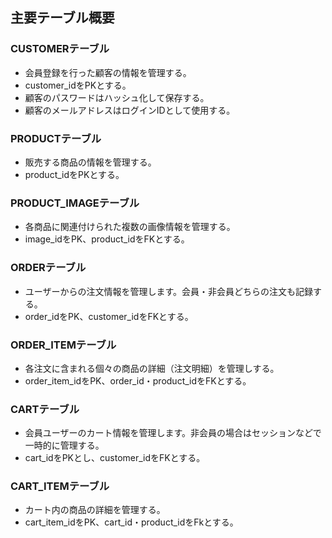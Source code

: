 ## 主要テーブル概要

### CUSTOMERテーブル

- 会員登録を行った顧客の情報を管理する。
- customer_idをPKとする。
- 顧客のパスワードはハッシュ化して保存する。
- 顧客のメールアドレスはログインIDとして使用する。

### PRODUCTテーブル

- 販売する商品の情報を管理する。
- product_idをPKとする。

### PRODUCT_IMAGEテーブル

- 各商品に関連付けられた複数の画像情報を管理する。
- image_idをPK、product_idをFKとする。

### ORDERテーブル

- ユーザーからの注文情報を管理します。会員・非会員どちらの注文も記録する。
- order_idをPK、customer_idをFKとする。

### ORDER_ITEMテーブル

- 各注文に含まれる個々の商品の詳細（注文明細）を管理しする。
- order_item_idをPK、order_id・product_idをFKとする。

### CARTテーブル

- 会員ユーザーのカート情報を管理します。非会員の場合はセッションなどで一時的に管理する。
- cart_idをPKとし、customer_idをFKとする。
  

### CART_ITEMテーブル
- カート内の商品の詳細を管理する。
- cart_item_idをPK、cart_id・product_idをFkとする。

